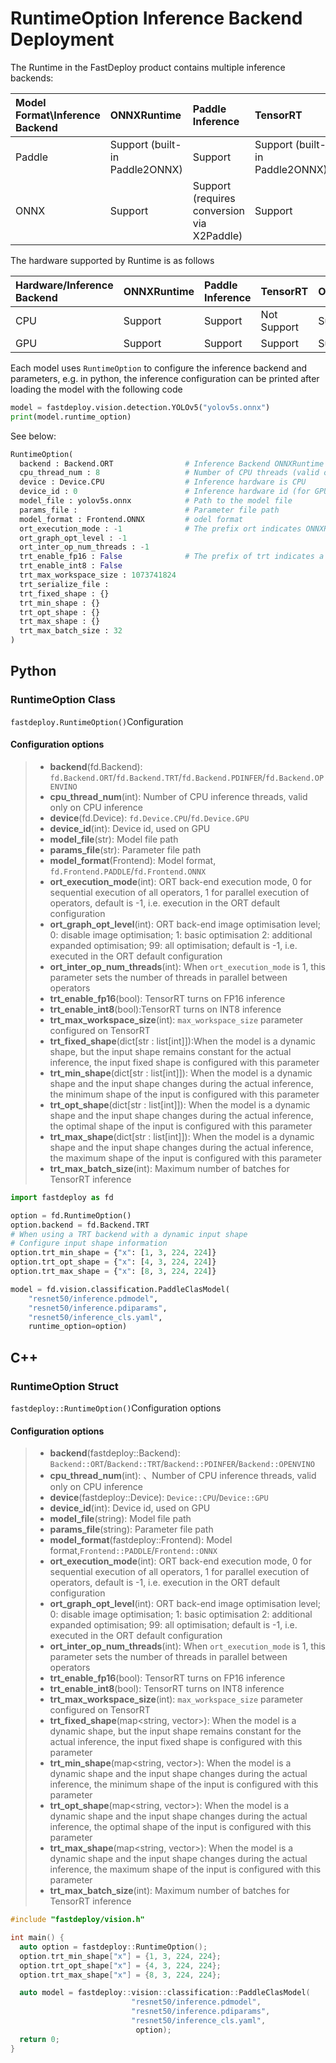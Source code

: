 # RuntimeOption Inference Backend Deployment

The Runtime in the FastDeploy product contains multiple inference backends:

| Model Format\Inference Backend | ONNXRuntime                    | Paddle Inference                           | TensorRT                       | OpenVINO |
|:------------------------------ |:------------------------------ |:------------------------------------------ |:------------------------------ |:-------- |
| Paddle                         | Support (built-in Paddle2ONNX) | Support                                    | Support (built-in Paddle2ONNX) | Support  |
| ONNX                           | Support                        | Support (requires conversion via X2Paddle) | Support                        | Support  |

The hardware supported by Runtime is as follows

| Hardware/Inference Backend | ONNXRuntime | Paddle Inference | TensorRT    | OpenVINO |
|:-------------------------- |:----------- |:---------------- |:----------- |:-------- |
| CPU                        | Support     | Support          | Not Support | Support  |
| GPU                        | Support     | Support          | Support     | Support  |

Each model uses `RuntimeOption` to configure the inference backend and parameters, e.g. in python, the inference configuration can be printed after loading the model with the following code

```python
model = fastdeploy.vision.detection.YOLOv5("yolov5s.onnx")
print(model.runtime_option)
```

See below:

```python
RuntimeOption(
  backend : Backend.ORT                # Inference Backend ONNXRuntime
  cpu_thread_num : 8                   # Number of CPU threads (valid only when using CPU)
  device : Device.CPU                  # Inference hardware is CPU
  device_id : 0                        # Inference hardware id (for GPU)
  model_file : yolov5s.onnx            # Path to the model file
  params_file :                        # Parameter file path
  model_format : Frontend.ONNX         # odel format
  ort_execution_mode : -1              # The prefix ort indicates ONNXRuntime backend parameters
  ort_graph_opt_level : -1
  ort_inter_op_num_threads : -1
  trt_enable_fp16 : False              # The prefix of trt indicates a TensorRT backend  parameter
  trt_enable_int8 : False
  trt_max_workspace_size : 1073741824
  trt_serialize_file :
  trt_fixed_shape : {}
  trt_min_shape : {}
  trt_opt_shape : {}
  trt_max_shape : {}
  trt_max_batch_size : 32
)
```

## Python

### RuntimeOption Class

`fastdeploy.RuntimeOption()`Configuration

#### Configuration options

> * **backend**(fd.Backend): `fd.Backend.ORT`/`fd.Backend.TRT`/`fd.Backend.PDINFER`/`fd.Backend.OPENVINO`
> * **cpu_thread_num**(int): Number of CPU inference threads, valid only on CPU inference
> * **device**(fd.Device): `fd.Device.CPU`/`fd.Device.GPU`
> * **device_id**(int): Device id, used on GPU
> * **model_file**(str): Model file path
> * **params_file**(str): Parameter file path
> * **model_format**(Frontend): Model format, `fd.Frontend.PADDLE`/`fd.Frontend.ONNX`
> * **ort_execution_mode**(int): ORT back-end execution mode, 0 for sequential execution of all operators, 1 for parallel execution of operators, default is -1, i.e. execution in the ORT default configuration
> * **ort_graph_opt_level**(int): ORT back-end image optimisation level; 0: disable image optimisation; 1: basic optimisation 2: additional expanded optimisation; 99: all optimisation; default is -1, i.e. executed in the ORT default configuration
> * **ort_inter_op_num_threads**(int): When `ort_execution_mode` is 1, this parameter sets the number of threads in parallel between operators
> * **trt_enable_fp16**(bool): TensorRT turns on FP16 inference
> * **trt_enable_int8**(bool):TensorRT turns on INT8 inference
> * **trt_max_workspace_size**(int):  `max_workspace_size` parameter configured on TensorRT
> * **trt_fixed_shape**(dict[str : list[int]]):When the model is a dynamic shape, but the input shape remains constant for the actual inference, the input fixed shape is configured with this parameter
> * **trt_min_shape**(dict[str : list[int]]): When the model is a dynamic shape and the input shape changes during the actual inference, the minimum shape of the input is configured with this parameter
> * **trt_opt_shape**(dict[str : list[int]]): When the model is a dynamic shape and the input shape changes during the actual inference, the optimal shape of the input is configured with this parameter
> * **trt_max_shape**(dict[str : list[int]]): When the model is a dynamic shape and the input shape changes during the actual inference, the maximum shape of the input is configured with this parameter
> * **trt_max_batch_size**(int): Maximum number of batches for TensorRT inference

```python
import fastdeploy as fd

option = fd.RuntimeOption()
option.backend = fd.Backend.TRT
# When using a TRT backend with a dynamic input shape
# Configure input shape information
option.trt_min_shape = {"x": [1, 3, 224, 224]}
option.trt_opt_shape = {"x": [4, 3, 224, 224]}
option.trt_max_shape = {"x": [8, 3, 224, 224]}

model = fd.vision.classification.PaddleClasModel(
    "resnet50/inference.pdmodel",
    "resnet50/inference.pdiparams",
    "resnet50/inference_cls.yaml",
    runtime_option=option)
```

## C++

### RuntimeOption  Struct

`fastdeploy::RuntimeOption()`Configuration options

#### Configuration options

> * **backend**(fastdeploy::Backend): `Backend::ORT`/`Backend::TRT`/`Backend::PDINFER`/`Backend::OPENVINO`
> * **cpu_thread_num**(int): 、Number of CPU inference threads, valid only on CPU inference
> * **device**(fastdeploy::Device): `Device::CPU`/`Device::GPU`
> * **device_id**(int): Device id, used on GPU
> * **model_file**(string): Model file path
> * **params_file**(string): Parameter file path
> * **model_format**(fastdeploy::Frontend): Model format,`Frontend::PADDLE`/`Frontend::ONNX`
> * **ort_execution_mode**(int): ORT back-end execution mode, 0 for sequential execution of all operators, 1 for parallel execution of operators, default is -1, i.e. execution in the ORT default configuration
> * **ort_graph_opt_level**(int): ORT back-end image optimisation level; 0: disable image optimisation; 1: basic optimisation 2: additional expanded optimisation; 99: all optimisation; default is -1, i.e. executed in the ORT default configuration
> * **ort_inter_op_num_threads**(int): When `ort_execution_mode` is 1, this parameter sets the number of threads in parallel between operators
> * **trt_enable_fp16**(bool): TensorRT turns on FP16 inference
> * **trt_enable_int8**(bool): TensorRT turns on INT8 inference
> * **trt_max_workspace_size**(int): `max_workspace_size` parameter configured on TensorRT
> * **trt_fixed_shape**(map<string, vector<int>>): When the model is a dynamic shape, but the input shape remains constant for the actual inference, the input fixed shape is configured with this parameter
> * **trt_min_shape**(map<string, vector<int>>): When the model is a dynamic shape and the input shape changes during the actual inference, the minimum shape of the input is configured with this parameter
> * **trt_opt_shape**(map<string, vector<int>>): When the model is a dynamic shape and the input shape changes during the actual inference, the optimal shape of the input is configured with this parameter
> * **trt_max_shape**(map<string, vector<int>>): When the model is a dynamic shape and the input shape changes during the actual inference, the maximum shape of the input is configured with this parameter
> * **trt_max_batch_size**(int): Maximum number of batches for TensorRT inference

```c++
#include "fastdeploy/vision.h"

int main() {
  auto option = fastdeploy::RuntimeOption();
  option.trt_min_shape["x"] = {1, 3, 224, 224};
  option.trt_opt_shape["x"] = {4, 3, 224, 224};
  option.trt_max_shape["x"] = {8, 3, 224, 224};

  auto model = fastdeploy::vision::classification::PaddleClasModel(
                           "resnet50/inference.pdmodel",
                           "resnet50/inference.pdiparams",
                           "resnet50/inference_cls.yaml",
                            option);
  return 0;
}
```
